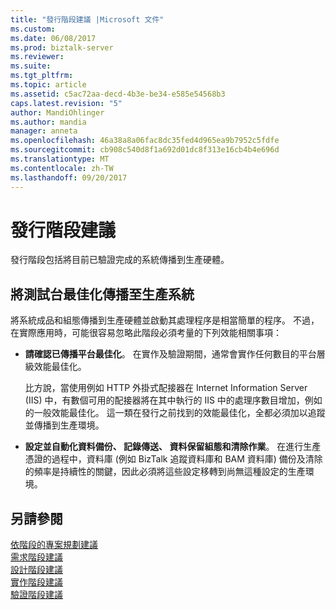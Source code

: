 ```yaml
---
title: "發行階段建議 |Microsoft 文件"
ms.custom: 
ms.date: 06/08/2017
ms.prod: biztalk-server
ms.reviewer: 
ms.suite: 
ms.tgt_pltfrm: 
ms.topic: article
ms.assetid: c5ac72aa-decd-4b3e-be34-e585e54568b3
caps.latest.revision: "5"
author: MandiOhlinger
ms.author: mandia
manager: anneta
ms.openlocfilehash: 46a38a8a06fac8dc35fed4d965ea9b7952c5fdfe
ms.sourcegitcommit: cb908c540d8f1a692d01dc8f313e16cb4b4e696d
ms.translationtype: MT
ms.contentlocale: zh-TW
ms.lasthandoff: 09/20/2017
---
```

# <a name="release-phase-recommendations"></a>發行階段建議
發行階段包括將目前已驗證完成的系統傳播到生產硬體。  
  
## <a name="propagate-test-bed-optimizations-to-production-systems"></a>將測試台最佳化傳播至生產系統  
 將系統成品和組態傳播到生產硬體並啟動其處理程序是相當簡單的程序。 不過，在實際應用時，可能很容易忽略此階段必須考量的下列效能相關事項：  
  
-   **請確認已傳播平台最佳化**。 在實作及驗證期間，通常會實作任何數目的平台層級效能最佳化。  
  
     比方說，當使用例如 HTTP 外掛式配接器在 Internet Information Server (IIS) 中，有數個可用的配接器將在其中執行的 IIS 中的處理序數目增加，例如的一般效能最佳化。 這一類在發行之前找到的效能最佳化，全都必須加以追蹤並傳播到生產環境。  
  
-   **設定並自動化資料備份、 記錄傳送、 資料保留組態和清除作業**。 在進行生產憑證的過程中，資料庫 (例如 BizTalk 追蹤資料庫和 BAM 資料庫) 備份及清除的頻率是持續性的關鍵，因此必須將這些設定移轉到尚無這種設定的生產環境。  
  
## <a name="see-also"></a>另請參閱  
 [依階段的專案規劃建議](../core/project-planning-recommendations-by-phase.md)   
 [需求階段建議](../core/requirements-phase-recommendations.md)   
 [設計階段建議](../core/design-phase-recommendations.md)   
 [實作階段建議](../core/implementation-phase-recommendations.md)   
 [驗證階段建議](../core/verification-phase-recommendations.md)